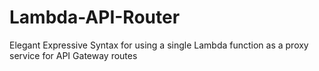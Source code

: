# Lambda-API-Router
Elegant Expressive Syntax for using a single Lambda function as a proxy service for API Gateway routes
